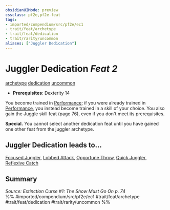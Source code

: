 ```yaml
---
obsidianUIMode: preview
cssclass: pf2e,pf2e-feat
tags:
- imported/compendium/src/pf2e/ec1
- trait/feat/archetype
- trait/feat/dedication
- trait/rarity/uncommon
aliases: ["Juggler Dedication"]
---
```

# Juggler Dedication  *Feat 2*  
[archetype](archetype.md)  [dedication](dedication.md)  [uncommon](uncommon.md)  

- **Prerequisites**: Dexterity 14

You become trained in [Performance](../skills.md#Performance); if you were already trained in [Performance](../skills.md#Performance), you instead become trained in a skill of your choice. You also gain the Juggle skill feat (page 76), even if you don't meet its prerequisites.

**Special.** You cannot select another dedication feat until you have gained one other feat from the juggler archetype.

## Juggler Dedication leads to...

[Focused Juggler](focused-juggler-ec1.md), [Lobbed Attack](lobbed-attack-ec1.md), [Opportune Throw](opportune-throw-ec1.md), [Quick Juggler](quick-juggler-ec1.md), [Reflexive Catch](reflexive-catch-ec1.md)

## Summary

*Source: Extinction Curse #1: The Show Must Go On p. 74*  
%% #imported/compendium/src/pf2e/ec1 #trait/feat/archetype #trait/feat/dedication #trait/rarity/uncommon %%